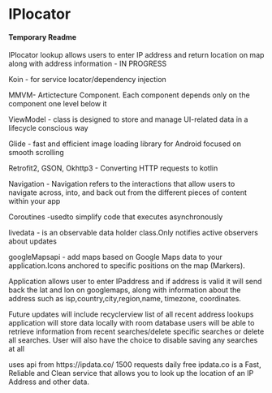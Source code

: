 # IPlocator
<h4>Temporary Readme</h4>
IPlocator lookup allows users to enter IP address and return location on map along with address information - IN PROGRESS


<p>Koin - for service locator/dependency injection</p>
<p>MMVM- Artictecture Component. Each component depends only on the component one level below it</p>
<p>ViewModel - class is designed to store and manage UI-related data in a lifecycle conscious way</p>
<p>Glide - fast and efficient image loading library for Android focused on smooth scrolling</p>
<p>Retrofit2, GSON, Okhttp3 - Converting HTTP requests to kotlin </p>
<p>Navigation - Navigation refers to the interactions that allow users to navigate across,
into, and back out from the different pieces of content within your app</p>
<p>Coroutines -usedto simplify code that executes asynchronously</p>
<p>livedata -  is an observable data holder class.Only notifies active observers about updates</p>
<p>googleMapsapi -  add maps based on Google Maps data to your application.Icons anchored to specific positions on the map (Markers).
</p>



<p>Application allows user to enter IPaddress and if address is valid
it will send back the lat and lon on googlemaps, along with information about the address
such as isp,country,city,region,name, timezone, coordinates.</p>


<p>Future updates will include recyclerview list of all recent address lookups
application will store data locally with room database
users will be able to retrieve information from recent searches/delete specific
searches or delete all searches. User will also have the choice to disable saving any 
searches at all</p>


<p>uses api from https://ipdata.co/  1500 requests daily free
ipdata.co is a Fast, Reliable and Clean service that allows you
 to look up the location of an IP Address and other data.</p>


